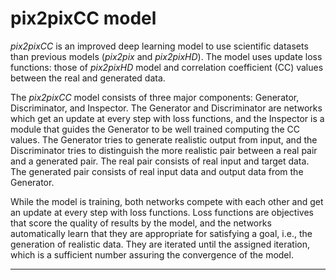 # pix2pixCC model

*pix2pixCC* is an improved deep learning model to use scientific datasets than previous models (*pix2pix* and *pix2pixHD*).
The model uses update loss functions: those of *pix2pixHD* model and correlation coefficient (CC) values between the real and generated data.

The *pix2pixCC* model consists of three major components: Generator, Discriminator, and Inspector.
The Generator and Discriminator are networks which get an update at every step with loss functions, and the Inspector is a module that guides the Generator to be well trained computing the CC values.
The Generator tries to generate realistic output from input, and the Discriminator tries to distinguish the more realistic pair between a real pair and a generated pair.
The real pair consists of real input and target data. The generated pair consists of real input data and output data from the Generator.

While the model is training, both networks compete with each other and get an update at every step with loss functions. 
Loss functions are objectives that score the quality of results by the model, and the networks automatically learn that they are appropriate for satisfying a goal, i.e., the generation of realistic data. 
They are iterated until the assigned iteration, which is a sufficient number assuring the convergence of the model.

--------------


